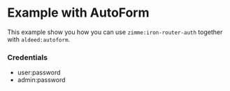 # Example with AutoForm

This example show you how you can use `zimme:iron-router-auth` together with
`aldeed:autoform`.

### Credentials

  * user:password
  * admin:password
